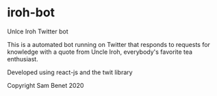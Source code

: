 # iroh-bot
Unlce Iroh Twitter bot

This is a automated bot running on Twitter that responds to requests for knowledge with a quote from Uncle Iroh,
everybody's favorite tea enthusiast.

Developed using react-js and the twit library

Copyright Sam Benet 2020
